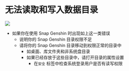 # 无法读取和写入数据目录

![](https://img.snapgenshin.com/imgs/2022/03/e3777c4bfd84fc45.png)

- 如果你在使用 Snap Genshin 时出现如上这一类错误
  - 说明你的 Snap Genshin 目录权限不足
  - 请将你的 Snap Genshin 目录移动到权限正常的目录中
    - 如桌面、库文件夹和非系统盘目录
    - 如果已经存放于这些目录中，请打开目录的属性设置
      - 在`安全` 标签中检查系统登录用户是否有读写权限